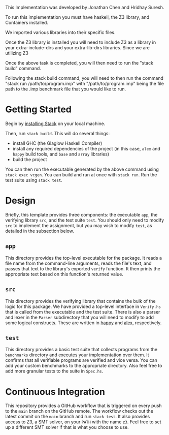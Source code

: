 This Implementation was developed by Jonathan Chen and Hridhay Suresh.

To run this implementation you must have haskell, the Z3 library, and Containers installed.

We imported various libraries into their specific files.  

Once the Z3 library is installed you will need to include Z3 as a library in your extra-include-dirs and your extra-lib-dirs libraries.  Since we are utilizing Z3 

Once the above task is completed, you will then need to run the "stack build" command.

Following the stack build command, you will need to then run the command "stack run /path/to/program.imp" with "/path/to/program.imp" being the file path to the .imp benchmark file that you would like to run.


# Getting Started

Begin by [installing Stack](https://docs.haskellstack.org/en/stable/install_and_upgrade) on your local machine.

Then, run `stack build`. This will do several things:
- install GHC (the Glaglow Haskell Compiler)
- install any required dependencies of the project (in this case, `alex` and `happy` build tools, and `base` and `array` libraries)
- build the project

You can then run the executable generated by the above command using `stack exec vcgen`. You can build and run at once with `stack run`. Run the test suite using `stack test`.

# Design

Briefly, this template provides three components: the executable `app`, the verifying library `src`, and the test suite `test`. You should only need to modify `src` to implement the assignment, but you may wish to modify `test`, as detailed in the subsection below.

## `app`

This directory provides the top-level executable for the package. It reads a file name from the command-line arguments, reads the file's text, and passes that text to the library's exported `verify` function. It then prints the appropriate text based on this function's returned value.

## `src`

This directory provides the verifying library that contains the bulk of the logic for this package. We have provided a top-level interface in `Verify.hs` that is called from the executable and the test suite. There is also a parser and lexer in the `Parser` subdirectory that you will need to modify to add some logical constructs. These are written in [happy](https://hackage.haskell.org/package/happy) and [alex](https://hackage.haskell.org/package/alex), respectively.

## `test`

This directory provides a basic test suite that collects programs from the `benchmarks` directory and executes your implementation over them. It confirms that all verifiable programs are verified and vice versa. You can add your custom benchmarks to the appropriate directory. Also feel free to add more granular tests to the suite in `Spec.hs`.

# Continuous Integration

This repository provides a GitHub workflow that is triggered on every push to the `main` branch on the GitHub remote. The workflow checks out the latest commit on the `main` branch and run `stack test`. It also provides access to Z3, a SMT solver, on your `PATH` with the name `z3`. Feel free to set up a different SMT solver if that is what you choose to use.

